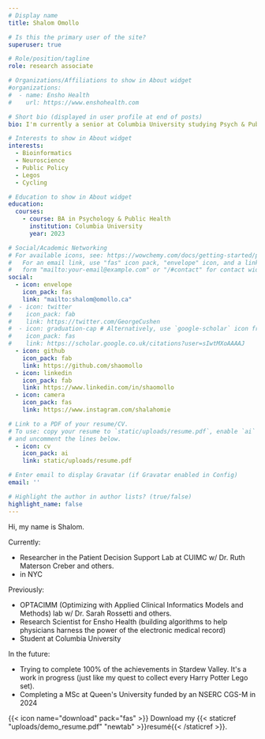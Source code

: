 ```yaml
---
# Display name
title: Shalom Omollo

# Is this the primary user of the site?
superuser: true

# Role/position/tagline
role: research associate

# Organizations/Affiliations to show in About widget
#organizations:
#  - name: Ensho Health
#    url: https://www.enshohealth.com

# Short bio (displayed in user profile at end of posts)
bio: I'm currently a senior at Columbia University studying Psych & Public Health. My interest lies in bioinformatics.  

# Interests to show in About widget
interests:
  - Bioinformatics
  - Neuroscience
  - Public Policy
  - Legos
  - Cycling 

# Education to show in About widget
education:
  courses:
    - course: BA in Psychology & Public Health
      institution: Columbia University
      year: 2023

# Social/Academic Networking
# For available icons, see: https://wowchemy.com/docs/getting-started/page-builder/#icons
#   For an email link, use "fas" icon pack, "envelope" icon, and a link in the
#   form "mailto:your-email@example.com" or "/#contact" for contact widget.
social:
  - icon: envelope
    icon_pack: fas
    link: "mailto:shalom@omollo.ca"
#  - icon: twitter
#    icon_pack: fab
#    link: https://twitter.com/GeorgeCushen
#  - icon: graduation-cap # Alternatively, use `google-scholar` icon from `ai` icon pack
#    icon_pack: fas
#    link: https://scholar.google.co.uk/citations?user=sIwtMXoAAAAJ
  - icon: github
    icon_pack: fab
    link: https://github.com/shaomollo
  - icon: linkedin
    icon_pack: fab
    link: https://www.linkedin.com/in/shaomollo
  - icon: camera
    icon_pack: fas
    link: https://www.instagram.com/shalahomie

# Link to a PDF of your resume/CV.
# To use: copy your resume to `static/uploads/resume.pdf`, enable `ai` icons in `params.toml`,
# and uncomment the lines below.
  - icon: cv
    icon_pack: ai
    link: static/uploads/resume.pdf

# Enter email to display Gravatar (if Gravatar enabled in Config)
email: ''

# Highlight the author in author lists? (true/false)
highlight_name: false
---
```

Hi, my name is Shalom. 

Currently:
- Researcher in the Patient Decision Support Lab at CUIMC w/ Dr. Ruth Materson Creber and others. 
- in NYC

Previously:  
- OPTACIMM (Optimizing with Applied Clinical Informatics Models and Methods) lab w/ Dr. Sarah Rossetti and others.
- Research Scientist for Ensho Health (building algorithms to help physicians harness the power of the electronic medical record)
- Student at Columbia University 

In the future: 
- Trying to complete 100% of the achievements in Stardew Valley. It's a work in progress (just like my quest to collect every Harry Potter Lego set). 
- Completing a MSc at Queen's University funded by an NSERC CGS-M in 2024

{{< icon name="download" pack="fas" >}} Download my {{< staticref "uploads/demo_resume.pdf" "newtab" >}}resumé{{< /staticref >}}.

